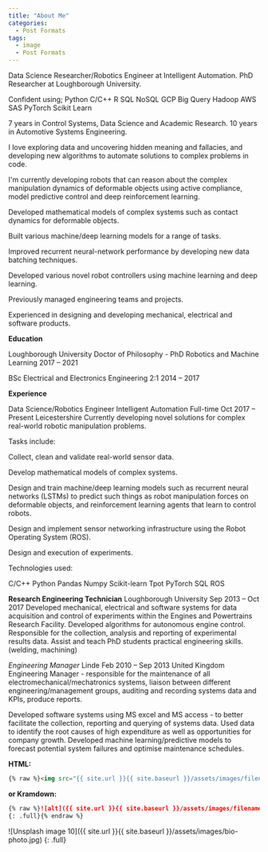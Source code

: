 ```yaml
---
title: "About Me"
categories:
  - Post Formats
tags:
  - image
  - Post Formats
---
```


Data Science Researcher/Robotics Engineer at Intelligent Automation.
PhD Researcher at Loughborough University.

Confident using;
Python
C/C++
R
SQL
NoSQL
GCP
Big Query
Hadoop
AWS
SAS
PyTorch
Scikit Learn


7 years in Control Systems, Data Science and Academic Research.
10 years in Automotive Systems Engineering.

I love exploring data and uncovering hidden meaning and fallacies, and developing new algorithms to automate solutions to complex problems in code.

I'm currently developing robots that can reason about the complex manipulation dynamics of deformable objects using active compliance, model predictive control and deep reinforcement learning.

Developed mathematical models of complex systems such as contact dynamics for deformable objects.

Built various machine/deep learning models for a range of tasks.

Improved recurrent neural-network performance by developing new data batching techniques.

Developed various novel robot controllers using machine learning and deep learning.

Previously managed engineering teams and projects.

Experienced in designing and developing mechanical, electrical and software products. 

**Education**

Loughborough University
Doctor of Philosophy - PhD Robotics and Machine Learning
2017 – 2021

BSc Electrical and Electronics Engineering 2:1
2014 – 2017

**Experience**

Data Science/Robotics Engineer
Intelligent Automation Full-time
Oct 2017 – Present
Leicestershire
Currently developing novel solutions for complex real-world robotic manipulation problems.

Tasks include:

Collect, clean and validate real-world sensor data.

Develop mathematical models of complex systems.

Design and train machine/deep learning models such as recurrent neural networks (LSTMs) to predict such things as robot manipulation forces on deformable objects, and reinforcement learning agents that learn to control robots.

Design and implement sensor networking infrastructure using the Robot Operating System (ROS).

Design and execution of experiments.

Technologies used:

C/C++
Python
Pandas
Numpy
Scikit-learn
Tpot
PyTorch
SQL
ROS


**Research Engineering Technician**
Loughborough University
Sep 2013 – Oct 2017
Developed mechanical, electrical and software systems for data acquisition and control of experiments within the Engines and Powertrains Research Facility.
Developed algorithms for autonomous engine control.
Responsible for the collection, analysis and reporting of experimental results data.
Assist and teach PhD students practical engineering skills. (welding, machining)


*Engineering Manager*
Linde
Feb 2010 – Sep 2013
United Kingdom
Engineering Manager - responsible for the maintenance of all electromechanical/mechatronics systems, liaison between different engineering/management groups, auditing and recording systems data and KPIs, produce reports.

Developed software systems using MS excel and MS access - to better facilitate the collection, reporting and querying of systems data.
Used data to identify the root causes of high expenditure as well as opportunities for company growth.
Developed machine learning/predictive models to forecast potential system failures and optimise maintenance schedules.

**HTML:**

```html
{% raw %}<img src="{{ site.url }}{{ site.baseurl }}/assets/images/filename.jpg" alt="" class="full">{% endraw %}
```

**or Kramdown:**

```markdown
{% raw %}![alt]({{ site.url }}{{ site.baseurl }}/assets/images/filename.jpg)
{: .full}{% endraw %}
```

![Unsplash image 10]({{ site.url }}{{ site.baseurl }}/assets/images/bio-photo.jpg)
{: .full}

